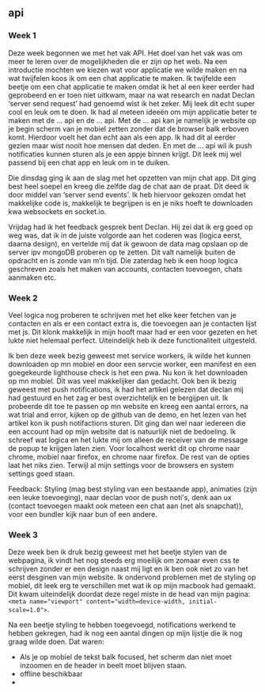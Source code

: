 ## api

### Week 1

Deze week begonnen we met het vak API. Het doel van het vak was om meer te leren  over de mogelijkheden die er zijn op het web. Na een introductie mochten we kiezen wat voor applicatie we wilde maken en na wat twijfelen koos ik om een chat applicatie te maken.
Ik twijfelde een beetje om een chat applicatie te maken omdat ik het al een keer eerder had geprobeerd en er toen niet uitkwam, maar na wat research en nadat Declan ‘server send request’ had genoemd wist ik het zeker. Mij leek dit echt super cool en leuk om te doen. 
Ik had al meteen ideeën om mijn applicatie beter te maken met de … api en de … api. Met de … api kan je namelijk je website op je begin scherm van je mobiel zetten zonder dat de browser balk erboven komt. Hierdoor voelt het dan echt aan als een app. Ik had dit al eerder gezien maar wist nooit hoe mensen dat deden. En met de … api wil ik push notificaties kunnen sturen als je een appje binnen krijgt. Dit leek mij wel passend bij een chat app en leuk om in te duiken. 

Die dinsdag ging ik aan de slag met het opzetten van mijn chat app. Dit ging best heel soepel en kreeg die zelfde dag de chat aan de praat.  Dit deed ik door middel van ‘server send events’. Ik heb hiervoor gekozen omdat het makkelijke code is, makkelijk te begrijpen is en je niks hoeft te downloaden kwa websockets en socket.io. 

Vrijdag had ik het feedback gesprek bent Declan. Hij zei dat ik erg goed op weg was, dat ik in de juiste volgorde aan het coderen was (logica eerst, daarna design), en vertelde mij dat ik gewoon de data mag opslaan op de server ipv mongoDB proberen op te zetten. Dit valt namelijk buiten de opdracht en is zonde van m’n tijd. 
Die zaterdag heb ik een hoop logica geschreven zoals het maken van accounts, contacten toevoegen, chats aanmaken etc. 

### Week 2

Veel logica nog proberen te schrijven met het elke keer fetchen van je contacten en als er een contact extra is, die toevoegen aan je contacten lijst met js. Dit klonk makkelijk in mijn hooft maar had er een voor gezeten en het lukte niet helemaal perfect. Uiteindelijk heb ik deze functionaliteit uitgesteld. 

Ik ben deze week bezig geweest met service workers, ik wilde het kunnen downloaden op mn mobiel en door een servcie worker, een manifest en een goegekeurde lighthouse check is het een pwa. Nu kon ik het downloaden op mn mobiel. Dit was veel makkelijker dan gedacht.
Ook ben ik bezig geweest met push notifications, ik had het artikel gelezen dat declan mij had gestuurd en het zag er best overzichtelijk en te bergijpen uit. Ik probeerde dit toe te passen op mn website en kreeg een aantal errors, na wat trial and error, kijken op de github van de demo, en het lezen van het artikel kon ik push notifactions sturen. Dit ging dan wel naar iedereen die een account had op mijn website dat is natuurlijk niet de bedoeling. Ik schreef wat logica en het lukte mij om alleen de receiver van de message de popup te krijgen laten zien. Voor localhost werkt dit op chrome naar chrome, mobiel naar firefox, en chrome naar firefox. De rest van de opties laat het niks zien. Terwijl al mijn settings voor de browsers en system settings goed staan.  

Feedback:
Styling (mag best styling van een bestaande app), animaties (zijn een leuke toevoeging), naar declan voor de push noti's, denk aan ux (contact toevoegen maakt ook meteen een chat aan (net als snapchat)), voor een bundler kijk naar bun of een andere. 

### Week 3
Deze week ben ik druk bezig geweest met het beetje stylen van de webpagina, ik vindt het nog steeds erg moeilijk om zomaar even css te schrijven zonder er een design naast mij ligt en ik ben ook niet zo van het eerst desginen van mijn website. Ik ondervond problemen met de styling op mobiel, dit leek erg te verschillen met wat ik op mijn macbook had gemaakt. Dit kwam uiteindelijk doordat deze regel miste in de head van mijn pagina: `<meta name="viewport" content="width=device-width, initial-scale=1.0">`. 

Na een beetje styling te hebben toegevoegd, notifications werkend te hebben gekregen, had ik nog een aantal dingen op mijn lijstje die ik nog graag wilde doen. Dat waren:
- Als je op mobiel de tekst balk focused, het scherm dan niet moet inzoomen en de header in beelt moet blijven staan.
- offline beschikbaar
- 
<!-- Add contact button styling -->